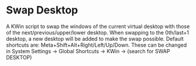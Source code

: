 # Swap Desktop
A KWin script to swap the windows of the current virtual desktop with those of the next/previous/upper/lower desktop. When swapping to the 0th/last+1 desktop, a new desktop will be added to make the swap possible.
Default shortcuts are: Meta+Shift+Alt+Right/Left/Up/Down. These can be changed in System Settings → Global Shortcuts → KWin → (search for SWAP DESKTOP)
